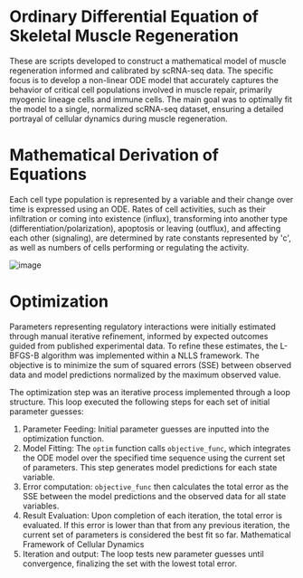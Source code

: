 # Ordinary Differential Equation of Skeletal Muscle Regeneration
These are scripts developed to construct a mathematical model of muscle regeneration informed and calibrated by scRNA-seq data. The specific focus is to develop a non-linear ODE model that accurately captures the behavior of critical cell populations involved in muscle repair, primarily myogenic lineage cells and immune cells. The main goal was to optimally fit the model to a single, normalized scRNA-seq dataset, ensuring a detailed portrayal of cellular dynamics during muscle regeneration.

# Mathematical Derivation of Equations
Each cell type population is represented by a variable and their change over time is expressed using an ODE. Rates of cell activities, such as their infiltration or coming into existence (influx), transforming into another type (differentiation/polarization), apoptosis or leaving (outflux), and affecting each other (signaling), are determined by rate constants represented by 'c', as well as numbers of cells performing or regulating the activity.

![image](https://github.com/renadalghazawi/Ordinary-Differential-Equation-of-Skeletal-Muscle-Regeneration/assets/57923969/d608f9e4-217d-489c-8992-76aa9d069ed4)

# Optimization
Parameters representing regulatory interactions were initially estimated through manual iterative refinement, informed by expected outcomes guided from published experimental data. To refine these estimates, the L-BFGS-B algorithm was implemented within a NLLS framework. The objective is to minimize the sum of squared errors (SSE) between observed data and model predictions normalized by the maximum observed value. 

The optimization step was an iterative process implemented through a loop structure. This loop executed the following steps for each set of initial parameter guesses: 

1. Parameter Feeding: Initial parameter guesses are inputted into the optimization function.
2. Model Fitting: The `optim` function calls `objective_func`, which integrates the ODE   model over the specified time sequence using the current set of parameters. This step generates model predictions for each state variable.
3. Error computation: `objective_func` then calculates the total error as the SSE between the model predictions and the observed data for all state variables.
4. Result Evaluation: Upon completion of each iteration, the total error is evaluated. If this error is lower than that from any previous iteration, the current set of parameters is considered the best fit so far.
Mathematical Framework of Cellular Dynamics
5. Iteration and output: The loop tests new parameter guesses until convergence, finalizing the set with the lowest total error.

